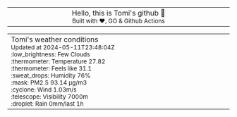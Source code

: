 
<div align="center">
<table>
<tbody>
<td align="center">
<img width="2000" height="0"><br>
Hello, this is Tomi's github 👋<br>
<sup>Built with ❤️, GO & Github Actions</sup><br>
<img width="2000" height="0">
</td>
</tbody>
</table>
</div>
<table>
<tbody>
<td align="left">
<img width="2000" height="0"><br>
Tomi's weather conditions<br>
<sup>Updated at 2024-05-11T23:48:04Z</sup><br>
<sup>:low_brightness: Few Clouds</sup><br>
<sup>:thermometer: Temperature 27.82 </sup><br>
<sup>:thermometer: Feels like 31.1</sup><br>
<sup>:sweat_drops: Humidity 76%</sup><br>
<sup>:mask: PM2.5 93.14 μg/m3</sup><br>
<sup>:cyclone: Wind 1.03m/s </sup><br>
<sup>:telescope: Visibility 7000m </sup><br>
<sup>:droplet: Rain 0mm/last 1h </sup><br>
<img width="2000" height="0">
</td>
<td align="left">
<img width="2000" height="0"><br>
<br>
<img width="2000" height="0">
</td>
</tbody>
</table>
</div>
    